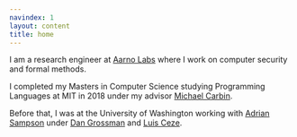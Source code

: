```yaml
---
navindex: 1
layout: content
title: home
---
```


I am a research engineer at [Aarno Labs](http://aarno-labs.com) where I work
on computer security and formal methods.

I completed my Masters in Computer Science studying Programming Languages at
MIT in 2018 under my advisor
[Michael Carbin](http://people.csail.mit.edu/mcarbin/).

Before that, I was at the University of Washington working with
[Adrian Sampson](http://adriansampson.net)
under [Dan Grossman](http://homes.cs.washington.edu/~djg/) and
[Luis Ceze](http://homes.cs.washington.edu/~luisceze/).
